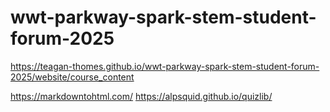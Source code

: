 # wwt-parkway-spark-stem-student-forum-2025

https://teagan-thomes.github.io/wwt-parkway-spark-stem-student-forum-2025/website/course_content

https://markdowntohtml.com/
https://alpsquid.github.io/quizlib/
